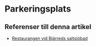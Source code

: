 # Parkeringsplats

## Referenser till denna artikel

* [Restaurangen vid Bjärreds saltsjöbad](restaurangen%20vid%20bjärreds%20saltsjöbad)

